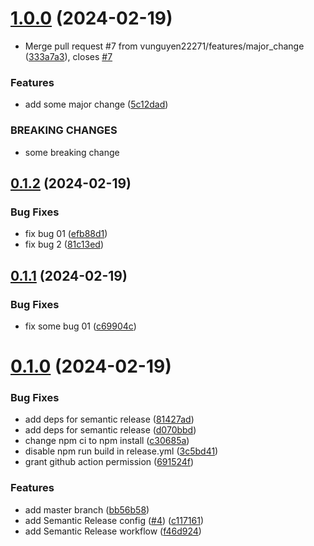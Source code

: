 # [1.0.0](https://github.com/vunguyen22271/action_ci/compare/v0.1.2...v1.0.0) (2024-02-19)


* Merge pull request #7 from vunguyen22271/features/major_change ([333a7a3](https://github.com/vunguyen22271/action_ci/commit/333a7a388d1837dce266e5eeab5a3524ddc1fdc4)), closes [#7](https://github.com/vunguyen22271/action_ci/issues/7)


### Features

* add some major change ([5c12dad](https://github.com/vunguyen22271/action_ci/commit/5c12dad4940575434884c606ac9c024f51c9ae95))


### BREAKING CHANGES

* some breaking change

## [0.1.2](https://github.com/vunguyen22271/action_ci/compare/v0.1.1...v0.1.2) (2024-02-19)


### Bug Fixes

* fix bug 01 ([efb88d1](https://github.com/vunguyen22271/action_ci/commit/efb88d178e68d2e7a9ca3e5ccbcd05ced1246004))
* fix bug 2 ([81c13ed](https://github.com/vunguyen22271/action_ci/commit/81c13edd631684db7af9dad957af0a3c4485ecf2))

## [0.1.1](https://github.com/vunguyen22271/action_ci/compare/v0.1.0...v0.1.1) (2024-02-19)


### Bug Fixes

* fix some bug 01 ([c69904c](https://github.com/vunguyen22271/action_ci/commit/c69904ce213d201a634950666ec47166d6731501))

# [0.1.0](https://github.com/vunguyen22271/action_ci/compare/v0.0.2...v0.1.0) (2024-02-19)


### Bug Fixes

* add deps for semantic release ([81427ad](https://github.com/vunguyen22271/action_ci/commit/81427adeb7e606f60e390d4bac8901458ba7ffca))
* add deps for semantic release ([d070bbd](https://github.com/vunguyen22271/action_ci/commit/d070bbddde0cee6041c1586aadb5a845b892f545))
* change npm ci to npm install ([c30685a](https://github.com/vunguyen22271/action_ci/commit/c30685a39398e00f2154b1ba93db811b7ec59550))
* disable npm run build in release.yml ([3c5bd41](https://github.com/vunguyen22271/action_ci/commit/3c5bd41519a0129fbd2c5aaae364cd531817dde7))
* grant github action permission ([691524f](https://github.com/vunguyen22271/action_ci/commit/691524f06d476893e8eb1dad969aa75792077b50))


### Features

* add master branch ([bb56b58](https://github.com/vunguyen22271/action_ci/commit/bb56b58adce556441948b2c5b7792ca78605e849))
* add Semantic Release config ([#4](https://github.com/vunguyen22271/action_ci/issues/4)) ([c117161](https://github.com/vunguyen22271/action_ci/commit/c11716131729af786820867ad5a89d74f6cf3e58))
* add Semantic Release workflow ([f46d924](https://github.com/vunguyen22271/action_ci/commit/f46d924d2b8651d43a67bfaf293566314c1d1d98))
